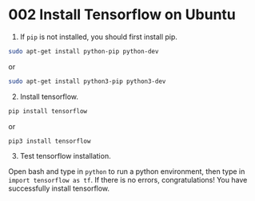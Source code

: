 # 002 Install Tensorflow on Ubuntu

1. If `pip` is not installed, you should first install pip.

```bash
sudo apt-get install python-pip python-dev
```

or

```bash
sudo apt-get install python3-pip python3-dev
```

2. Install tensorflow.

```bash
pip install tensorflow
```

or

```bash
pip3 install tensorflow
```

3. Test tensorflow installation.

Open bash and type in `python` to run a python environment, then type in `import tensorflow as tf`. If there is no errors, congratulations! You have successfully install tensorflow.
